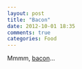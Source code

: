 ```yaml
---
layout: post
title: "Bacon"
date: 2012-10-01 18:35
comments: true
categories: Food
---
```


Mmmm, [bacon][B]…

[B]: http://baconmethod.com
